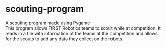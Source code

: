 # scouting-program
A scouting program made using Pygame  
This program allows FIRST Robotics teams to scout while at competition. It reads in a file with information of the teams at the competition and allows for the scouts to add any data they collect on the robots.
